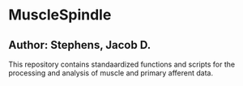 # MuscleSpindle

## Author: Stephens, Jacob D.

This repository contains standaardized functions and scripts for the processing and analysis of muscle and primary afferent data.
